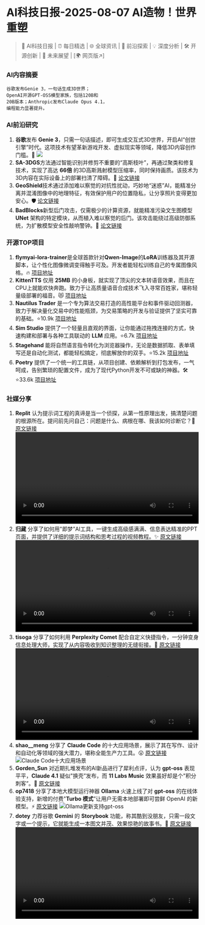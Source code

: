 
# AI科技日报-2025-08-07 AI造物！世界重塑
> 🤖 AI科技日报 | ⏰ 每日精选 | 🌐 全球资讯 | 🔬 前沿探索 | 💡 深度分析 | 🛠️ 开源创新 | 🚀 未来展望 | [🌍 网页版↗️]
### **AI内容摘要**
```
谷歌发布Genie 3，一句话生成3D世界；
OpenAI开源GPT-OSS模型家族，包括120B和
20B版本；Anthropic发布Claude Opus 4.1，
编程能力显著提升。
```
### AI前沿研究
1.  **谷歌**发布 **Genie 3**，只需一句话描述，即可生成交互式3D世界，开启AI“创世引擎”时代。这项技术有望革新游戏开发、虚拟现实等领域，降低3D内容创作门槛。🚀
    ![](https://mmbiz.qpic.cn/mmbiz_jpg/8cu01Kavc5ZM2hiaWibMbSzTpvDq74SVAuD4d6icMia6s2XLnelQZm3VjDnm2DiaicXk9Cibu3l6MjUicjXicU8XroYetFQ/0?wx_fmt=jpeg)
2.  **SA-3DGS**方法通过智能识别并修剪不重要的“高斯枝叶”，再通过聚类和修复技术，实现了高达 **66倍** 的3D高斯溅射模型压缩率，同时保持画质。该技术为3D内容在实际设备上的部署扫清了障碍。🚀 [论文链接](https://arxiv.org/abs/2508.03017)
3.  **GeoShield**技术通过添加难以察觉的对抗性扰动，巧妙地“迷惑”AI，能精准分离并混淆图像中的地理特征，有效保护用户的位置隐私，让分享照片变得更加安心。🛡️ [论文链接](https://arxiv.org/abs/2508.03209)
4.  **BadBlocks**新型后门攻击，仅需极少的计算资源，就能精准污染文生图模型 **UNet** 架构的特定模块，从而植入难以察觉的后门。该攻击能绕过高级防御系统，为扩散模型安全性敲响警钟。🚨 [论文链接](https://arxiv.org/abs/2508.03221)
### 开源TOP项目
1.  **flymyai-lora-trainer**是全球首款针对**Qwen-Image**的**LoRA**训练器及其开源脚本，让个性化图像微调变得触手可及。开发者能轻松训练自己的专属图像风格。🔥 [项目地址](https://github.com/FlyMyAI/flymyai-lora-trainer)
2.  **KittenTTS** 仅用 **25MB** 的小身板，就实现了顶尖的文本转语音效果，而且在CPU上就能欢快奔跑。致力于让高质量语音合成技术飞入寻常百姓家，堪称轻量级部署的福音。😻 [项目地址](https://github.com/KittenML/KittenTTS)
3.  **Nautilus Trader** 是一个专为算法交易打造的高性能平台和事件驱动回测器，致力于解决量化交易中的性能瓶颈，为交易策略的开发与验证提供了坚实可靠的基础。⭐10.9k [项目地址](https://github.com/nautechsystems/nautilus_trader)
4.  **Sim Studio** 提供了一个轻量且直观的界面，让你能通过拖拽连接的方式，快速构建和部署与各种工具联动的 **LLM** 应用。⭐6.7k [项目地址](https://github.com/simstudioai/sim)
5.  **Stagehand** 能将自然语言指令转化为浏览器操作，无论是数据抓取、表单填写还是自动化测试，都能轻松搞定，彻底解放你的双手。⭐15.2k [项目地址](https://github.com/browserbase/stagehand)
6.  **Poetry** 提供了一个统一的工具链，从项目创建、依赖解析到打包发布，一气呵成，告别繁琐的配置文件，成为了现代Python开发不可或缺的神器。🛠️ ⭐33.6k [项目地址](https://github.com/python-poetry/poetry)
### 社媒分享
1.  **Replit** 认为提示词工程的真谛是当一个侦探，从第一性原理出发，搞清楚问题的根源所在。提问前先问自己：问题是什么、病根在哪、我该如何诊断它？🤔 [原文链接](https://x.com/Replit/status/1953093424078262395)
    <video src="https://cdn.jsdmirror.com/gh/justlovemaki/imagehub@main/images/2025/08/news_01k203100we1tvx8qgmbeyn4s7.mp4" controls="controls" width="100%"></video>
2.  **归藏** 分享了如何用"即梦”AI工具，一键生成高级感满满、信息表达精准的PPT页面，并提供了详细的提示词结构和思考过程的视频教程。✨ [原文链接](https://x.com/op7418/status/1953093073715765693)
    <video src="https://video.twimg.com/amplify_video/1953090411028946944/vid/avc1/1450x1920/ExpqUvRak2ECps6E.mp4" controls="controls" width="100%"></video>
3.  **tisoga** 分享了如何利用 **Perplexity Comet** 配合自定义快捷指令，一分钟变身信息处理大师，实现了从内容吸收到知识整理的无缝衔接。🚀 [原文链接](https://x.com/tisoga/status/1953084882487525703)
    <video src="https://cdn.jsdmirror.com/gh/justlovemaki/imagehub@main/images/2025/08/news_01k2038qsnexxary388tqy6yq4.mp4" controls="controls" width="100%"></video>
4.  **shao__meng** 分享了 **Claude Code** 的十大应用场景，展示了其在写作、设计和自动化等领域的强大潜力，堪称全能生产力工具。😮 [原文链接](https://x.com/shao__meng/status/1953080026980860174)
    ![Claude Code十大应用场景](https://cdn.jsdmirror.com/gh/justlovemaki/imagehub@main/images/2025/08/news_01k203a2hdertr58np9nhqcjeq.avif)
5.  **Gorden_Sun** 对近期扎堆发布的AI新品进行了犀利点评，认为 **gpt-oss** 表现平平，**Claude 4.1** 疑似"换壳”发布，而 **11 Labs Music** 效果虽好却是个"积分刺客”。🤔 [原文链接](https://x.com/Gorden_Sun/status/1952999193720832418)
6.  **op7418** 分享了本地大模型运行神器 **Ollama** 火速上线了对 **gpt-oss** 的在线体验支持，新增的付费"**Turbo 模式**”让用户无需本地部署即可尝鲜 OpenAI 的新模型。⚡ [原文链接](https://x.com/op7418/status/1952998976413941803)
    ![Ollama更新支持gpt-oss](https://pbs.twimg.com/media/Gxpx1BqaMAA5pvy?format=jpg&name=orig)
7.  **dotey** 力荐谷歌 **Gemini** 的 **Storybook** 功能，称其酷到没朋友，只需一段文字或一个提示，它就能生成一本图文并茂、效果惊艳的故事书。💖 [原文链接](https://x.com/dotey/status/1952954741777945071)
    <video src="https://cdn.jsdmirror.com/gh/justlovemaki/imagehub@main/images/2025/08/news_01k203bfk8fft8884vsr4trq6w.mp4" controls="controls" width="100%"></video>